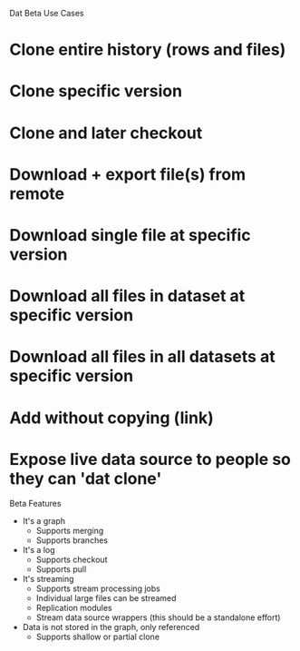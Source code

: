 Dat Beta Use Cases

# Clone entire history (rows and files)
# Clone specific version
# Clone and later checkout
# Download + export file(s) from remote
# Download single file at specific version
# Download all files in dataset at specific version
# Download all files in all datasets at specific version
# Add without copying (link)
# Expose live data source to people so they can 'dat clone'

Beta Features

- It's a graph
  - Supports merging
  - Supports branches
- It's a log
  - Supports checkout
  - Supports pull
- It's streaming
  - Supports stream processing jobs
  - Individual large files can be streamed
  - Replication modules
  - Stream data source wrappers (this should be a standalone effort)
- Data is not stored in the graph, only referenced
  - Supports shallow or partial clone